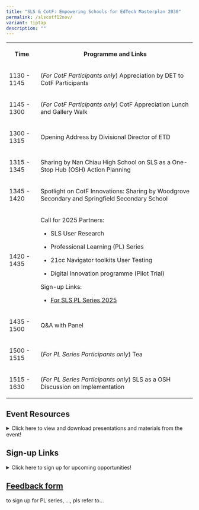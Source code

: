 ```yaml
---
title: "SLS & CotF: Empowering Schools for EdTech Masterplan 2030"
permalink: /slscotf12nov/
variant: tiptap
description: ""
---
```

<table style="minWidth: 50px">
<colgroup>
<col>
<col>
</colgroup>
<tbody>
<tr>
<th rowspan="1" colspan="1">
<p>Time</p>
</th>
<th rowspan="1" colspan="1">
<p>Programme and Links</p>
</th>
</tr>
<tr>
<td rowspan="1" colspan="1">
<p>1130 - 1145</p>
</td>
<td rowspan="1" colspan="1">
<p>(<em>For CotF Participants only</em>) Appreciation by DET to CotF Participants</p>
</td>
</tr>
<tr>
<td rowspan="1" colspan="1">
<p>1145 - 1300</p>
</td>
<td rowspan="1" colspan="1">
<p>(<em>For CotF Participants only</em>) CotF Appreciation Lunch and Gallery
Walk</p>
<p></p>
</td>
</tr>
<tr>
<td rowspan="1" colspan="1">
<p>1300 - 1315</p>
</td>
<td rowspan="1" colspan="1">
<p>Opening Address by Divisional Director of ETD</p>
</td>
</tr>
<tr>
<td rowspan="1" colspan="1">
<p>1315 - 1345</p>
</td>
<td rowspan="1" colspan="1">
<p>Sharing by Nan Chiau High School on SLS as a One-Stop Hub (OSH) Action
Planning</p>
</td>
</tr>
<tr>
<td rowspan="1" colspan="1">
<p>1345 - 1420</p>
</td>
<td rowspan="1" colspan="1">
<p>Spotlight on CotF Innovations: Sharing by Woodgrove Secondary and Springfield
Secondary School</p>
</td>
</tr>
<tr>
<td rowspan="1" colspan="1">
<p>1420 - 1435</p>
</td>
<td rowspan="1" colspan="1">
<p>Call for 2025 Partners:</p>
<ul data-tight="true" class="tight">
<li>
<p>SLS User Research</p>
</li>
<li>
<p>Professional Learning (PL) Series</p>
</li>
<li>
<p>21cc Navigator toolkits User Testing</p>
</li>
<li>
<p>Digital Innovation programme (Pilot Trial)</p>
</li>
</ul>
<p></p>
<p>Sign-up Links:</p>
<ul data-tight="true" class="tight">
<li>
<p><a href="https://safe.menlosecurity.com/https://form.gov.sg/admin/form/6720a0178c0470c3d8b96a4f" rel="noopener nofollow" target="_blank">For SLS PL Series 2025</a>
</p>
</li>
</ul>
</td>
</tr>
<tr>
<td rowspan="1" colspan="1">
<p>1435 - 1500</p>
</td>
<td rowspan="1" colspan="1">
<p>Q&amp;A with Panel</p>
</td>
</tr>
<tr>
<td rowspan="1" colspan="1">
<p>1500 - 1515</p>
</td>
<td rowspan="1" colspan="1">
<p>(<em>For PL Series Participants only</em>) Tea</p>
</td>
</tr>
<tr>
<td rowspan="1" colspan="1">
<p>1515 - 1630</p>
</td>
<td rowspan="1" colspan="1">
<p>(<em>For PL Series Participants only</em>) SLS as a OSH Discussion on
Implementation</p>
</td>
</tr>
</tbody>
</table>
<p></p>
<h2>Event Resources</h2>
<details class="isomer-details">
<summary>Click here to view and download presentations and materials from the event!</summary>
<div data-type="detailsContent" class="isomer-details-content">
<p>
<br>Gallery Walk
<br>Spotlight on CotF Innovations</p>
<p><a href="http://www.menti.com/alvgv9n156ji" rel="noopener nofollow" target="_blank">Post your questions for the Q&amp;A here! </a>or
use code 58398780 <a href="http://menti.com" rel="noopener noreferrer nofollow" target="_blank">menti.com</a>
</p>
</div>
</details>
<h2>Sign-up Links</h2>
<details class="isomer-details">
<summary>Click here to sign up for upcoming opportunities!</summary>
<div data-type="detailsContent" class="isomer-details-content">
<p></p>
<p>
<br>
</p>
</div>
</details>
<h2><a href="https://form.gov.sg/" rel="noopener nofollow" target="_blank">Feedback form</a></h2>
<p>to sign up for PL series, ..., pls refer to...</p>